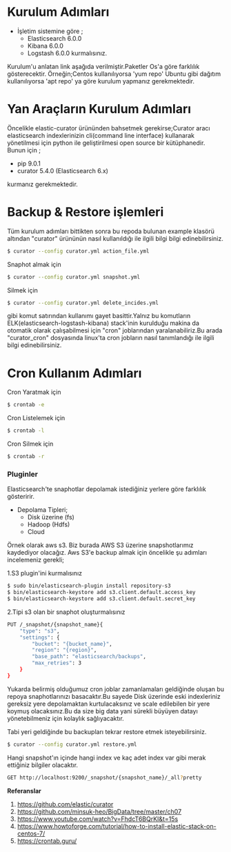 
# Kurulum Adımları
  - İşletim sistemine göre ;
     - Elasticsearch 6.0.0
     - Kibana 6.0.0
     - Logstash 6.0.0  kurmalısınız. 

Kurulum'u anlatan link aşağıda verilmiştir.Paketler Os'a göre farklılık gösterecektir. Örneğin;Centos kullanılıyorsa 'yum repo' Ubuntu gibi dağıtım kullanılıyorsa 'apt repo' ya göre kurulum yapmanız gerekmektedir.

# Yan Araçların Kurulum Adımları
  Öncelikle elastic-curator ürününden bahsetmek gerekirse;Curator aracı elasticsearch indexlerinizin cli(command line interface) kullanarak yönetilmesi için python ile geliştirilmesi open source bir kütüphanedir. Bunun için ;

  - pip 9.0.1 
  - curator 5.4.0 (Elasticsearch 6.x)
  
kurmanız gerekmektedir.

# Backup & Restore işlemleri

Tüm kurulum adımları bittikten sonra bu repoda bulunan example klasörü altından "curator" ürününün nasıl kullanıldığı ile ilgili bilgi bilgi edinebilirsiniz.

```sh
$ curator --config curator.yml action_file.yml
```
Snaphot almak için
```sh
$ curator --config curator.yml snapshot.yml
```
Silmek için 
```sh
$ curator --config curator.yml delete_incides.yml
```

gibi komut satırından kullanımı gayet basittir.Yalnız bu komutların ELK(elasticsearch-logstash-kibana) stack'inin kurulduğu makina da otomatik olarak çalışabilmesi için "cron" joblarından yaralanabiliriz.Bu arada "curator_cron" dosyasında linux'ta cron jobların nasıl tanımlandığı ile ilgili bilgi edinebilirsiniz.

# Cron Kullanım Adımları

Cron Yaratmak için
```sh
$ crontab -e 
```

Cron Listelemek için
```sh
$ crontab -l
```

Cron Silmek için
```sh
$ crontab -r
```

### Pluginler
Elasticsearch'te snaphotlar depolamak istediğiniz yerlere göre farklılık gösteririr.

- Depolama Tipleri;
     -  Disk üzerine (fs)
     -  Hadoop (Hdfs)
     -  Cloud 

Örnek olarak aws s3. Biz burada AWS S3 üzerine snapshotlarımız kaydediyor olacağız. Aws S3'e backup almak için öncelikle şu adımları incelemeniz gerekli;

1.S3 plugin'ini kurmalısınız

```sh
$ sudo bin/elasticsearch-plugin install repository-s3
$ bin/elasticsearch-keystore add s3.client.default.access_key
$ bin/elasticsearch-keystore add s3.client.default.secret_key
```

2.Tipi s3 olan bir snaphot oluşturmalısınız

```sh
PUT /_snapshot/{snapshot_name}{
    "type": "s3",
    "settings": {
        "bucket": "{bucket_name}",
        "region": "{region}",
        "base_path": "elasticsearch/backups",
        "max_retries": 3
    }
}
```


Yukarda belirmiş olduğumuz cron joblar zamanlamaları geldiğinde oluşan bu repoya snaphotlarınızı basacaktır.Bu sayede Disk üzerinde eski indexleriniz gereksiz yere depolamaktan kurtulacaksınız ve scale edilebilen bir yere koymuş olacaksınız.Bu da size big data yani sürekli büyüyen datayı yönetebilmeniz için kolaylık sağlıyacaktır.

Tabi yeri geldiğinde bu backupları tekrar restore etmek isteyebilirsiniz.

```sh
$ curator --config curator.yml restore.yml
```

Hangi snapshot'ın içinde hangi index ve kaç adet index var gibi merak ettiğiniz bilgiler olacaktır.

```sh
GET http://localhost:9200/_snapshot/{snapshot_name}/_all?pretty 
```

**Referanslar**
1. https://github.com/elastic/curator
2. https://github.com/minsuk-heo/BigData/tree/master/ch07
3. https://www.youtube.com/watch?v=FhdcT6BQrKI&t=15s
4. https://www.howtoforge.com/tutorial/how-to-install-elastic-stack-on-centos-7/
5. https://crontab.guru/

